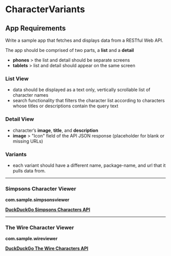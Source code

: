 # CharacterVariants

## App Requirements
Write a sample app that fetches and displays data from a RESTful Web API. 

The app should be comprised of two parts, a **list** and a **detail** 
- **phones** > the list and detail should be separate screens
- **tablets** > list and detail should appear on the same screen

### List View
- data should be displayed as a text only, vertically scrollable list of character names
- search functionality that filters the character list according to characters whose titles or descriptions contain the query text

### Detail View
- character’s **image**, **title**, and **description**
- **image** > "Icon" field of the API JSON response (placeholder for blank or missing URLs)

### Variants
- each variant should have a different name, package-name, and url that it pulls data from.

--------------------
### Simpsons Character Viewer

**com.sample.simpsonsviewer**

**[DuckDuckGo Simpsons Characters API](http://api.duckduckgo.com/?q=simpsons+characters&format=json)**

--------------------
### The Wire Character Viewer

**com.sample.wireviewer**

**[DuckDuckGo The Wire Characters API](http://api.duckduckgo.com/?q=the+wire+characters&format=json)**
